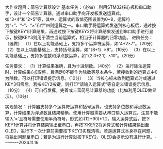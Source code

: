大作业题目：简易计算器设计
基本任务：（必做）
利用STM32核心板和串口助手，设计一个简易计算器。通过串口助手向开发板发送运算式，如“3+4”和“2×5”等，其中，运算式的取值范围设置为0~9，运算符为“+”、“-”、“×”和“/”四则运算之一。串口助手将运算式发送到核心板后，通过按下按键KEY1计算结果，再通过按下按键KEY2将计算结果发送到串口助手进行显示，按键KEY3则用于清空当前运算式，相当于计算器的归零功能。
进阶任务：（选做）
（1）在以上功能基础上，支持多个运算符运算，如“4+2×7”。（20分）
（2）在以上功能基础上，支持括号运算，如“（8+1）×8”。（10分）
（3）在以上功能基础上，支持多位数和浮点数运算，如“（2.0+2.1）×10”。（20分）

任务要求：
（1）计算结果准确，且为十进制数。（40分）
（2）进行除法运算时，计算结果向0取整，且满足0不能作为除数等基本条件，若接收到的运算式中0为除数，可以打印错误提示信息。（10分）
（3）当核心板未收到运算式时或通过KEY3归零后，若按KEY2按键，则打印“请输入运算式”等自定义错误提示信息。（10分）
（4）可自行发挥，完善或丰富简易计算器的功能（比如利用OLED做显示）。（10分）




实现情况：
计算器支持多个运算符运算和括号运算，也支持多位数和浮点数运算，计算结果为浮点数且结果精确。使用计算器需要从串口输入运算式，注意不能输入'='且符号需要使用半角符号，形式如:(12+90)*1.2。输入运算式后，按下KEY1计算并将计算结果输出至串口，再按下KEY2将运算式和计算结果输出至OLED，进行下一次计算前需要按下KEY3实现清零。若是运算式本身存在问题，将输出问题至串口；若是为进行计算就按下KEY2，OLED会提示没有进行计算。--------2024.11.16